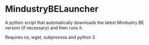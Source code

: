 # MindustryBELauncher
A python script that automatically downloads the latest Mindustry BE version (if necessary) and then runs it.

Requires os, wget, subprocess and python 3
